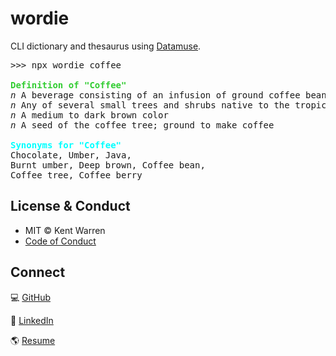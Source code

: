 # wordie

CLI dictionary and thesaurus using [Datamuse](https://www.datamuse.com/).

<pre>
>>> npx wordie coffee

<span style='color: limegreen; font-weight: bold;'>Definition of "Coffee"</span>
<span style='font-style: italic'>n</span> A beverage consisting of an infusion of ground coffee beans
<span style='font-style: italic'>n</span> Any of several small trees and shrubs native to the tropical old world yielding coffee beans
<span style='font-style: italic'>n</span> A medium to dark brown color
<span style='font-style: italic'>n</span> A seed of the coffee tree; ground to make coffee

<span style='color: cyan; font-weight: bold;'>Synonyms for "Coffee"</span>
Chocolate, Umber, Java,
Burnt umber, Deep brown, Coffee bean,
Coffee tree, Coffee berry
</pre>

## License & Conduct

- MIT © Kent Warren
- [Code of Conduct](./code-of-conduct.md)

## Connect

💻 [GitHub](https://github.com/WarrenMfg)

💼 [LinkedIn](https://www.linkedin.com/in/theartofwarren)

🌎 [Resume](https://kent-warren.bss.design)
